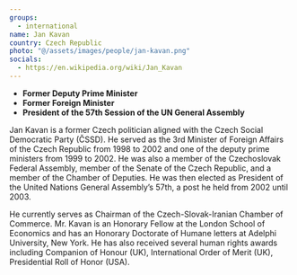 ```yaml
---
groups:
  - international
name: Jan Kavan
country: Czech Republic
photo: "@/assets/images/people/jan-kavan.png"
socials:
  - https://en.wikipedia.org/wiki/Jan_Kavan
---
```


- **Former Deputy Prime Minister**
- **Former Foreign Minister**
- **President of the 57th Session of the UN General Assembly**

Jan Kavan is a former Czech politician aligned with the Czech Social Democratic Party (ČSSD). He served as the 3rd Minister of Foreign Affairs of the Czech Republic from 1998 to 2002 and one of the deputy prime ministers from 1999 to 2002. He was also a member of the Czechoslovak Federal Assembly, member of the Senate of the Czech Republic, and a member of the Chamber of Deputies. He was then elected as President of the United Nations General Assembly’s 57th, a post he held from 2002 until 2003.

He currently serves as Chairman of the Czech-Slovak-Iranian Chamber of Commerce. Mr. Kavan is an Honorary Fellow at the London School of Economics and has an Honorary Doctorate of Humane letters at Adelphi University, New York. He has also received several human rights awards including Companion of Honour (UK), International Order of Merit (UK), Presidential Roll of Honor (USA).
